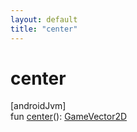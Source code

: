 ```yaml
---
layout: default
title: "center"
---
```


# center

[androidJvm]\
fun [center](center.md)(): [GameVector2D](../-game-vector2-d/index.md)